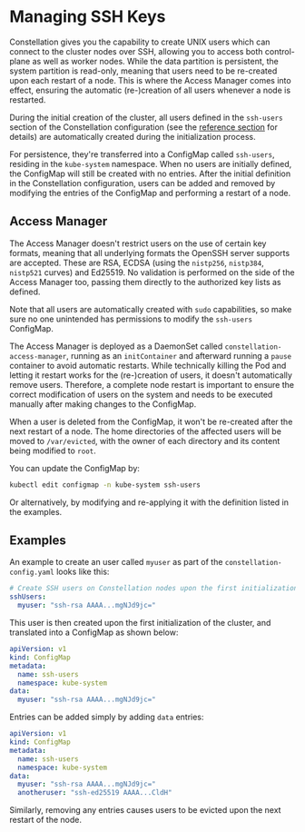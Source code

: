 # Managing SSH Keys

Constellation gives you the capability to create UNIX users which can connect to the cluster nodes over SSH, allowing you to access both control-plane as well as worker nodes. While the data partition is persistent, the system partition is read-only, meaning that users need to be re-created upon each restart of a node. This is where the Access Manager comes into effect, ensuring the automatic (re-)creation of all users whenever a node is restarted.

During the initial creation of the cluster, all users defined in the `ssh-users` section of the Constellation configuration (see the [reference section](../reference/config.md) for details) are automatically created during the initialization process.

For persistence, they're transferred into a ConfigMap called `ssh-users`, residing in the `kube-system` namespace. When no users are initially defined, the ConfigMap will still be created with no entries. After the initial definition in the Constellation configuration, users can be added and removed by modifying the entries of the ConfigMap and performing a restart of a node.

## Access Manager
The Access Manager doesn't restrict users on the use of certain key formats, meaning that all underlying formats the OpenSSH server supports are accepted. These are RSA, ECDSA (using the `nistp256`, `nistp384`, `nistp521` curves) and Ed25519. No validation is performed on the side of the Access Manager too, passing them directly to the authorized key lists as defined.

Note that all users are automatically created with `sudo` capabilities, so make sure no one unintended has permissions to modify the `ssh-users` ConfigMap.

The Access Manager is deployed as a DaemonSet called `constellation-access-manager`, running as an `initContainer` and afterward running a `pause` container to avoid automatic restarts. While technically killing the Pod and letting it restart works for the (re-)creation of users, it doesn't automatically remove users. Therefore, a complete node restart is important to ensure the correct modification of users on the system and needs to be executed manually after making changes to the ConfigMap.

When a user is deleted from the ConfigMap, it won't be re-created after the next restart of a node. The home directories of the affected users will be moved to `/var/evicted`, with the owner of each directory and its content being modified to `root`.

You can update the ConfigMap by:
```bash
kubectl edit configmap -n kube-system ssh-users
```

Or alternatively, by modifying and re-applying it with the definition listed in the examples.

## Examples
An example to create an user called `myuser` as part of the `constellation-config.yaml` looks like this:

```yaml
# Create SSH users on Constellation nodes upon the first initialization of the cluster.
sshUsers:
  myuser: "ssh-rsa AAAA...mgNJd9jc="
```

This user is then created upon the first initialization of the cluster, and translated into a ConfigMap as shown below:

```yaml
apiVersion: v1
kind: ConfigMap
metadata:
  name: ssh-users
  namespace: kube-system
data:
  myuser: "ssh-rsa AAAA...mgNJd9jc="
```

Entries can be added simply by adding `data` entries:

```yaml
apiVersion: v1
kind: ConfigMap
metadata:
  name: ssh-users
  namespace: kube-system
data:
  myuser: "ssh-rsa AAAA...mgNJd9jc="
  anotheruser: "ssh-ed25519 AAAA...CldH"
```

Similarly, removing any entries causes users to be evicted upon the next restart of the node.
